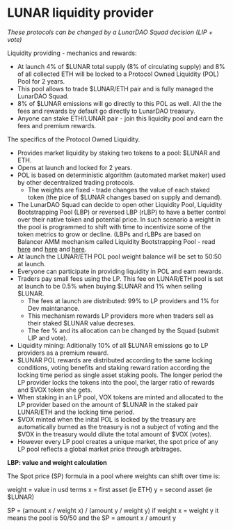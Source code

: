 # LUNAR liquidity provider

*These protocols can be changed by a LunarDAO Squad decision (LIP + vote)*

Liquidity providing - mechanics and rewards:

* At launch 4% of $LUNAR total supply (8% of circulating supply) and 8% of all collected ETH will be locked to a Protocol Owned Liquidity (POL) Pool for 2 years. 
* This pool allows to trade $LUNAR/ETH pair and is fully managed the LunarDAO Squad. 
* 8% of $LUNAR emissions will go directly to this POL as well. All the the fees and rewards by default go directly to LunarDAO treasury.  
* Anyone can stake ETH/LUNAR pair - join this liquidity pool and earn the fees and premium rewards.

The specifics of the Protocol Owned Liquidity.

* Provides market liquidity by staking two tokens to a pool: $LUNAR and ETH.
* Opens at launch and locked for 2 years.
* POL is based on deterministic algorithm (automated market maker) used by other decentralized trading protocols.
	- The weights are fixed - trade changes the value of each staked token (the pice of $LUNAR changes based on supply and demand).
* The LunarDAO Squad can decide to open other Liquidity Pool, Liquidity Bootstrapping Pool (LBP) or reversed LBP (rLBP) to have a better control over their native token and potential price. In such scenario a weight in the pool is programmed to shift with time to incentivize some of the token metrics to grow or decline. (LBPs and rLBPs are based on Balancer AMM mechanism called Liquidity Bootstrapping Pool - read [here](https://docs.balancer.fi/products/balancer-pools/liquidity-bootstrapping-pools-lbps) and [here](https://tokenomicsdao.xyz/blog/articles/reverse-liquidity-bootstrapping/) and [here](https://tokenomicsdao.substack.com/p/tokenomics-101-balancer).
* At launch the LUNAR/ETH POL pool weight balance will be set to 50:50 at launch.
* Everyone can participate in providing liquidity in POL and earn rewards.
* Traders pay small fees using the LP. This fee on LUNAR/ETH pool is set at launch to be 0.5% when buying $LUNAR and 1% when selling $LUNAR. 
	* The fees at launch are distributed: 99% to LP providers and 1% for Dev maintanance. 
	* This mechanism rewards LP providers more when traders sell as their staked $LUNAR value decreses.
	* The fee % and its allocation can be changed by the Squad (submit LIP and vote).
* Liquidity mining: Aditionally 10% of all $LUNAR emissions go to LP providers as a premium reward.	
* $LUNAR POL rewards are distributed according to the same locking conditions, voting benefits and staking reward ration according the locking time period as single asset staking pools. The longer period the LP provider locks the tokens into the pool, the larger ratio of rewards and $VOX token she gets.
* When staking in an LP pool, VOX tokens are minted and allocated to the LP provider based on the amount of $LUNAR in the staked pair LUNAR/ETH and the locking time period.
* $VOX minted when the inital POL is locked by the treasury are automatically burned as the treasury is not a subject of voting and the $VOX in the treasury would dilute the total amount of $VOX (votes).
* However every LP pool creates a unique market, the spot price of any LP pool reflects a global market price through arbitrages.


**LBP: value and weight calculation**

The Spot price (SP) formula in a pool where weights can shift over time is:

weight = value in usd terms
x = first asset (ie ETH)
y = second asset (ie $LUNAR)

SP = (amount x / weight x) / (amount y / weight y)
if weight x = weight y it means the pool is 50/50 and the SP = amount x / amount y 
